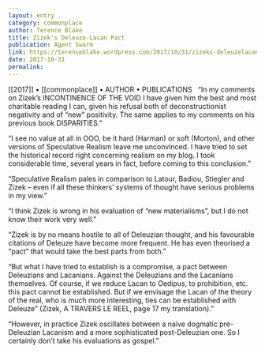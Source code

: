 ```yaml
---
layout: entry
category: commonplace
author: Terence Blake
title: Zizek's Deleuze-Lacan Pact
publication: Agent Swarm
link: https://terenceblake.wordpress.com/2017/10/31/zizeks-deleuzelacan-pact-an-ongoing-project/
date: 2017-10-31
permalink: 
---
```


[[2017]] • [[commonplace]] • AUTHOR • PUBLICATIONS 
 
“In my comments on Zizek’s INCONTINENCE OF THE VOID I have given him the best and most charitable reading I can, given his refusal both of deconstructionist negativity and of “new” positivity. The same applies to my comments on his previous book DISPARITIES.”

“I see no value at all in OOO, be it hard (Harman) or soft (Morton), and other versions of Speculative Realism leave me unconvinced. I have tried to set the historical record right concerning realism on my blog. I took considerable time, several years in fact, before coming to this conclusion.”

“Speculative Realism pales in comparison to Latour, Badiou, Stiegler and Zizek – even if all these thinkers’ systems of thought have serious problems in my view.”

“I think Zizek is wrong in his evaluation of “new materialisms”, but I do not know their work very well.”

“Zizek is by no means hostile to all of Deleuzian thought, and his favourable citations of Deleuze have become more frequent. He has even theorised a “pact” that would take the best parts from both.”

“But what I have tried to establish is a compromise, a pact between Deleuzians and Lacanians. Against the Deleuzians and the Lacanians themselves. Of course, if we reduce Lacan to Oedipus, to prohibition, etc. this pact cannot be established. But if we envisage the Lacan of the theory of the real, who is much more interesting, ties can be established with Deleuze” (Zizek, A TRAVERS LE REEL, page 17 my translation).”

“However, in practice Zizek oscillates between a naive dogmatic pre-Deleuzian Lacanism and a more sophisticated post-Deleuzian one. So I certainly don’t take his evaluations as gospel.”

